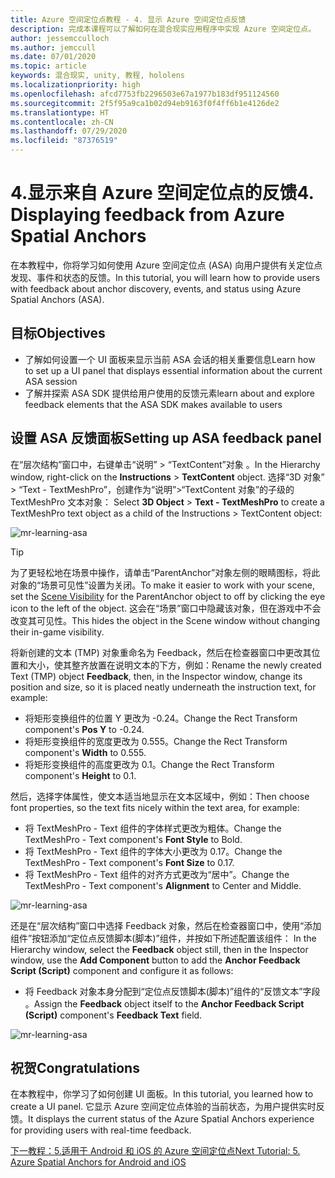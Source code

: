 ```yaml
---
title: Azure 空间定位点教程 - 4. 显示 Azure 空间定位点反馈
description: 完成本课程可以了解如何在混合现实应用程序中实现 Azure 空间定位点。
author: jessemcculloch
ms.author: jemccull
ms.date: 07/01/2020
ms.topic: article
keywords: 混合现实, unity, 教程, hololens
ms.localizationpriority: high
ms.openlocfilehash: afcd7753fb2296503e67a1977b183df951124560
ms.sourcegitcommit: 2f5f95a9ca1b02d94eb9163f0f4ff6b1e4126de2
ms.translationtype: HT
ms.contentlocale: zh-CN
ms.lasthandoff: 07/29/2020
ms.locfileid: "87376519"
---
```

# <a name="4-displaying-feedback-from-azure-spatial-anchors"></a><span data-ttu-id="e0018-105">4.显示来自 Azure 空间定位点的反馈</span><span class="sxs-lookup"><span data-stu-id="e0018-105">4. Displaying feedback from Azure Spatial Anchors</span></span>

<span data-ttu-id="e0018-106">在本教程中，你将学习如何使用 Azure 空间定位点 (ASA) 向用户提供有关定位点发现、事件和状态的反馈。</span><span class="sxs-lookup"><span data-stu-id="e0018-106">In this tutorial, you will learn how to provide users with feedback about anchor discovery, events, and status using Azure Spatial Anchors (ASA).</span></span>

## <a name="objectives"></a><span data-ttu-id="e0018-107">目标</span><span class="sxs-lookup"><span data-stu-id="e0018-107">Objectives</span></span>

* <span data-ttu-id="e0018-108">了解如何设置一个 UI 面板来显示当前 ASA 会话的相关重要信息</span><span class="sxs-lookup"><span data-stu-id="e0018-108">Learn how to set up a UI panel that displays essential information about the current ASA session</span></span>
* <span data-ttu-id="e0018-109">了解并探索 ASA SDK 提供给用户使用的反馈元素</span><span class="sxs-lookup"><span data-stu-id="e0018-109">learn about and explore feedback elements that the ASA SDK makes available to users</span></span>

## <a name="setting-up-asa-feedback-panel"></a><span data-ttu-id="e0018-110">设置 ASA 反馈面板</span><span class="sxs-lookup"><span data-stu-id="e0018-110">Setting up ASA feedback panel</span></span>

<span data-ttu-id="e0018-111">在“层次结构”窗口中，右键单击“说明” > “TextContent”对象 。</span><span class="sxs-lookup"><span data-stu-id="e0018-111">In the Hierarchy window, right-click on the **Instructions** > **TextContent** object.</span></span> <span data-ttu-id="e0018-112">选择“3D 对象” > “Text - TextMeshPro”，创建作为“说明”>“TextContent 对象”的子级的 TextMeshPro 文本对象： </span><span class="sxs-lookup"><span data-stu-id="e0018-112">Select **3D Object** > **Text - TextMeshPro** to create a TextMeshPro text object as a child of the Instructions > TextContent object:</span></span>

![mr-learning-asa](images/mr-learning-asa/asa-04-section1-step1-1.png)

> [!TIP]
> <span data-ttu-id="e0018-114">为了更轻松地在场景中操作，请单击“ParentAnchor”对象左侧的眼睛图标，将此对象的“场景可见性”设置为关闭。<a href="https://docs.unity3d.com/Manual/SceneVisibility.html" target="_blank"></a></span><span class="sxs-lookup"><span data-stu-id="e0018-114">To make it easier to work with your scene, set the  <a href="https://docs.unity3d.com/Manual/SceneVisibility.html" target="_blank">Scene Visibility</a> for the ParentAnchor object to off by clicking the eye icon to the left of the object.</span></span> <span data-ttu-id="e0018-115">这会在“场景”窗口中隐藏该对象，但在游戏中不会改变其可见性。</span><span class="sxs-lookup"><span data-stu-id="e0018-115">This hides the object in the Scene window without changing their in-game visibility.</span></span>

<span data-ttu-id="e0018-116">将新创建的文本 (TMP) 对象重命名为 Feedback，然后在检查器窗口中更改其位置和大小，使其整齐放置在说明文本的下方，例如：</span><span class="sxs-lookup"><span data-stu-id="e0018-116">Rename the newly created Text (TMP) object **Feedback**, then, in the Inspector window, change its position and size, so it is placed neatly underneath the instruction text, for example:</span></span>

* <span data-ttu-id="e0018-117">将矩形变换组件的位置 Y 更改为 -0.24。</span><span class="sxs-lookup"><span data-stu-id="e0018-117">Change the Rect Transform component's **Pos Y** to -0.24.</span></span>
* <span data-ttu-id="e0018-118">将矩形变换组件的宽度更改为 0.555。</span><span class="sxs-lookup"><span data-stu-id="e0018-118">Change the Rect Transform component's **Width** to 0.555.</span></span>
* <span data-ttu-id="e0018-119">将矩形变换组件的高度更改为 0.1。</span><span class="sxs-lookup"><span data-stu-id="e0018-119">Change the Rect Transform component's **Height** to 0.1.</span></span>

<span data-ttu-id="e0018-120">然后，选择字体属性，使文本适当地显示在文本区域中，例如：</span><span class="sxs-lookup"><span data-stu-id="e0018-120">Then choose font properties, so the text fits nicely within the text area, for example:</span></span>

* <span data-ttu-id="e0018-121">将 TextMeshPro - Text 组件的字体样式更改为粗体。</span><span class="sxs-lookup"><span data-stu-id="e0018-121">Change the TextMeshPro - Text component's **Font Style** to Bold.</span></span>
* <span data-ttu-id="e0018-122">将 TextMeshPro - Text 组件的字体大小更改为 0.17。</span><span class="sxs-lookup"><span data-stu-id="e0018-122">Change the TextMeshPro - Text component's **Font Size** to 0.17.</span></span>
* <span data-ttu-id="e0018-123">将 TextMeshPro - Text 组件的对齐方式更改为“居中”。</span><span class="sxs-lookup"><span data-stu-id="e0018-123">Change the TextMeshPro - Text component's **Alignment** to Center and Middle.</span></span>

![mr-learning-asa](images/mr-learning-asa/asa-04-section1-step1-2.png)

<span data-ttu-id="e0018-125">还是在“层次结构”窗口中选择 Feedback 对象，然后在检查器窗口中，使用“添加组件”按钮添加“定位点反馈脚本(脚本)”组件，并按如下所述配置该组件：  </span><span class="sxs-lookup"><span data-stu-id="e0018-125">In the Hierarchy window, select the **Feedback** object still, then in the Inspector window, use the **Add Component** button to add the **Anchor Feedback Script (Script)** component and configure it as follows:</span></span>

* <span data-ttu-id="e0018-126">将 Feedback 对象本身分配到“定位点反馈脚本(脚本)”组件的“反馈文本”字段  。</span><span class="sxs-lookup"><span data-stu-id="e0018-126">Assign the **Feedback** object itself to the **Anchor Feedback Script (Script)** component's **Feedback Text** field.</span></span>

![mr-learning-asa](images/mr-learning-asa/asa-04-section1-step1-3.png)

## <a name="congratulations"></a><span data-ttu-id="e0018-128">祝贺</span><span class="sxs-lookup"><span data-stu-id="e0018-128">Congratulations</span></span>

<span data-ttu-id="e0018-129">在本教程中，你学习了如何创建 UI 面板。</span><span class="sxs-lookup"><span data-stu-id="e0018-129">In this tutorial, you learned how to create a UI panel.</span></span> <span data-ttu-id="e0018-130">它显示 Azure 空间定位点体验的当前状态，为用户提供实时反馈。</span><span class="sxs-lookup"><span data-stu-id="e0018-130">It displays the current status of the Azure Spatial Anchors experience for providing users with real-time feedback.</span></span>

[<span data-ttu-id="e0018-131">下一教程：5.适用于 Android 和 iOS 的 Azure 空间定位点</span><span class="sxs-lookup"><span data-stu-id="e0018-131">Next Tutorial: 5. Azure Spatial Anchors for Android and iOS</span></span>](mr-learning-asa-05.md)
